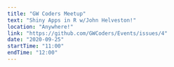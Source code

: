 ```yaml
---
title: "GW Coders Meetup"
text: "Shiny Apps in R w/John Helveston!"
location: "Anywhere!"
link: "https://github.com/GWCoders/Events/issues/4"
date: "2020-09-25"
startTime: "11:00"
endTime: "12:00"
---
```

